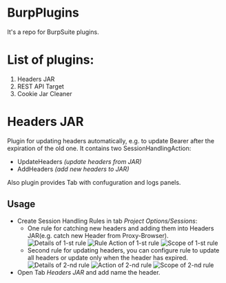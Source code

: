 # BurpPlugins
It's a repo for BurpSuite plugins.

# List of plugins:
1. Headers JAR
2. REST API Target
3. Cookie Jar Cleaner 

# Headers JAR
Plugin for updating headers automatically, e.g. to update Bearer after the expiration of the old one.
It contains two SessionHandlingAction:
- UpdateHeaders *(update headers from JAR)*
- AddHeaders *(add new headers to JAR)*

Also plugin provides Tab with confuguration and logs panels.

## Usage
* Create Session Handling Rules in tab *Project Options/Sessions*:
  - One rule for catching new headers and adding them into Headers JAR(e.g. catch new Header from Proxy-Browser).
    ![Details of 1-st rule](https://github.com/MD-Levitan/BurpPlugins/edit/master/.README/Headers/add_details.png)
    ![Rule Action of 1-st rule](https://github.com/MD-Levitan/BurpPlugins/edit/master/.README/Headers/add_rule.png)
    ![Scope of 1-st rule](https://github.com/MD-Levitan/BurpPlugins/edit/master/.README/Headers/add_scope.png)
  - Second rule for updating headers, you can configure rule to update all headers or update only when the header has expired.
    ![Details of 2-nd rule](https://github.com/MD-Levitan/BurpPlugins/edit/master/.README/Headers/update_details.png)
    ![Action of 2-nd rule](https://github.com/MD-Levitan/BurpPlugins/edit/master/.README/Headers/update_rule.png)
    ![Scope of 2-nd rule](https://github.com/MD-Levitan/BurpPlugins/edit/master/.README/Headers/update_scope.png)
* Open Tab *Headers JAR* and add name the header.

    


